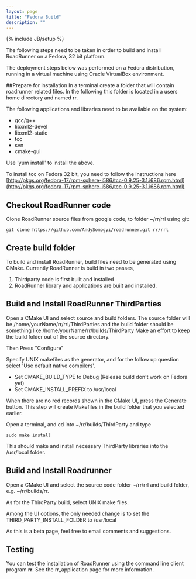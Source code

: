 ```yaml
---
layout: page
title: "Fedora Build"
description: ""
---
```

{% include JB/setup %}

The following steps need to be taken in order to build and install RoadRunner on a Fedora, 32 bit platform.

The deployment steps below was performed on a Fedora distribution, running in a virtual machine using Oracle VirtualBox environment.

##Prepare for installation
In a terminal create a folder that will contain roadrunner related files. In the following this folder is located in a users home directory and named rr.

The following applications and libraries need to be available on the system:

* gcc/g++
* libxml2-devel
* libxml2-static
* tcc
* svn
* cmake-gui

Use 'yum install' to install the above.

To install tcc on Fedora 32 bit, you need to follow the instructions here [http://pkgs.org/fedora-17/rpm-sphere-i586/tcc-0.9.25-3.1.i686.rpm.html](http://pkgs.org/fedora-17/rpm-sphere-i586/tcc-0.9.25-3.1.i686.rpm.html)

## Checkout RoadRunner code
Clone RoadRunner source files from google code, to folder ~/rr/rrl using git:

    git clone https://github.com/AndySomogyi/roadrunner.git rr/rrl

## Create build folder
To build and install RoadRunner, build files need to be generated using CMake. Currently RoadRunner is build in two passes,

1) Thirdparty code is first built and installed
2) RoadRunner library and applications are built and installed.

## Build and Install RoadRunner ThirdParties
Open a CMake UI and select source and build folders. The source folder will be /home/yourName/rr/rrl/ThirdParties and the build folder should be something like /home/yourName/rr/builds/ThirdParty Make an effort to keep the build folder out of the source directory.

Then Press "Configure"

Specify UNIX makefiles as the generator, and for the follow up question select 'Use default native compilers'.

* Set CMAKE_BUILD_TYPE to Debug (Release build don't work on Fedora yet)
* Set CMAKE_INSTALL_PREFIX to /usr/local


When there are no red records shown in the CMake UI, press the Generate button. This step will create Makefiles in the build folder that you selected earlier.

Open a terminal, and cd into ~/rr/builds/ThirdParty and type

    sudo make install

This should make and install necessary ThirdParty libraries into the /usr/local folder.

## Build and Install Roadrunner

Open a CMake UI and select the source code folder ~/rr/rrl and build folder, e.g. ~/rr/builds/rr.

As for the ThirdParty build, select UNIX make files.

Among the UI options, the only needed change is to set the THIRD_PARTY_INSTALL_FOLDER to /usr/local

As this is a beta page, feel free to email comments and suggestions.

## Testing
You can test the installation of RoadRunner using the command line client program **rr**. See the rr_application page for more information.
